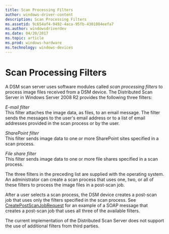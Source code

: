 ```yaml
---
title: Scan Processing Filters
author: windows-driver-content
description: Scan Processing Filters
ms.assetid: 9c654af4-9492-4aca-95fb-4301084eefa7
ms.author: windowsdriverdev
ms.date: 04/20/2017
ms.topic: article
ms.prod: windows-hardware
ms.technology: windows-devices
---
```


# Scan Processing Filters


A DSM scan server uses software modules called *scan processing filters* to process image files received from a DSM device. The Distributed Scan Server in Windows Server 2008 R2 provides the following three filters:

<a href="" id="e-mail-filter"></a>*E-mail filter*  
This filter attaches the image data, as files, to an email message. The filter sends the messages to the user's email address or to a list of email addresses provided in the scan process or by the user.

<a href="" id="sharepoint-filter"></a>*SharePoint filter*  
This filter sends image data to one or more SharePoint sites specified in a scan process.

<a href="" id="file-share-filter"></a>*File share filter*  
This filter sends image data to one or more file shares specified in a scan process.

The three filters in the preceding list are supplied with the operating system. An administrator can create a scan process that uses one, two, or all of these filters to process the image files in a post-scan job.

After a user selects a scan process, the DSM device creates a post-scan job that uses only the filters specified in the scan process. See [CreatePostScanJobRequest](https://msdn.microsoft.com/library/windows/hardware/ff540230) for an example of a SOAP message that creates a post-scan job that uses all three of the available filters.

The current implementation of the Distributed Scan Server does not support the use of additional filters from third parties.

 

 




